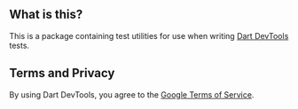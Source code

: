 ## What is this?

This is a package containing test utilities for use when writing [Dart DevTools](https://docs.flutter.dev/development/tools/devtools/overview) tests.

## Terms and Privacy

By using Dart DevTools, you agree to the [Google Terms of Service](https://policies.google.com/terms).
